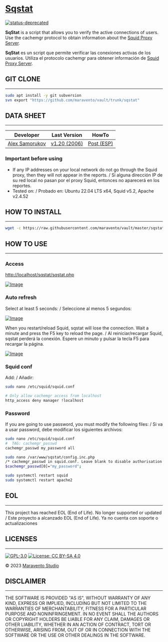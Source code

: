 # [Sqstat](https://www.maravento.com)

[![status-deprecated](https://img.shields.io/badge/status-deprecated-red.svg)](https://lightsquid.sourceforge.net/)

**SqStat** is a script that allows you to verify the active connections of users. Use the cachemgr protocol to obtain information about the [Squid Proxy Server](https://www.squid-cache.org/).

**SqStat** es un script que permite verificar las conexiones activas de los usuarios. Utiliza el protocolo cachemgr para obtener información de [Squid Proxy Server](https://www.squid-cache.org/).

## GIT CLONE

---

```bash
sudo apt install -y git subversion
svn export "https://github.com/maravento/vault/trunk/sqstat"
```

## DATA SHEET

---

| Developer | Last Version | HowTo |
| :---: | :---: | :---: |
| [Alex Samorukov](https://samm.kiev.ua/sqstat/) | [v1.20 (2006)](https://sourceforge.net/projects/sqstat/files/) | [Post (ESP)](https://www.maravento.com/2014/03/network-monitor.html) |

### Important before using

- If any IP addresses on your local network do not go through the Squid proxy, then they will not appear in the reports. / Si alguna dirección IP de su red local no pasan por el proxy Squid, entonces no aparecerá en los reportes.
- Tested on: / Probado en: Ubuntu 22.04 LTS x64, Squid v5.2, Apache v2.4.52

## HOW TO INSTALL

---

```bash
wget -c https://raw.githubusercontent.com/maravento/vault/master/sqstat/sqstatsetup.sh && sudo chmod +x sqstatsetup.sh && sudo ./sqstatsetup.sh
```

## HOW TO USE

---

### Access

[http://localhost/sqstat/sqstat.php](http://localhost/sqstat/sqstat.php)

[![Image](https://raw.githubusercontent.com/maravento/vault/master/sqstat/img/sqstat.png)](https://www.maravento.com/)

### Auto refresh

Select at least 5 seconds: / Seleccione al menos 5 segundos:

[![Image](https://raw.githubusercontent.com/maravento/vault/master/sqstat/img/sqstat-auto.png)](https://www.maravento.com/)

When you restart/reload Squid, sqstat will lose the connection. Wait a minute and press the F5 key to reload the page. / Al reiniciar/recargar Squid, sqstat perderá la conexión. Espere un minuto y pulsar la tecla F5 para recargar la página.

[![Image](https://raw.githubusercontent.com/maravento/vault/master/sqstat/img/sqstat-f5.png)](https://www.maravento.com/)

### Squid conf

Add: / Añadir:

```bash
sudo nano /etc/squid/squid.conf

# Only allow cachemgr access from localhost
http_access deny manager !localhost
```

### Password

If you are going to use password, you must modify the following files: / Si va a usar password, debe modificar los siguientes archivos:

```bash
sudo nano /etc/squid/squid.conf
#  TAG: cachemgr_passwd
cachemgr_passwd my_password all

sudo nano /var/www/sqstat/config.inc.php
/* cachemgr_passwd in squid.conf. Leave blank to disable authorisation */
$cachemgr_passwd[0]="my_password";

sudo systemctl restart squid
sudo systemctl restart apache2
```

## EOL

---

This project has reached EOL (End of Life). No longer supported or updated / Este proyecto a alcanzado EOL (End of Life). Ya no cuenta con soporte o actualizaciones

## LICENSES

---

[![GPL-3.0](https://img.shields.io/badge/License-GPLv3-blue.svg)](https://www.gnu.org/licenses/gpl.txt)
[![License: CC BY-SA 4.0](https://img.shields.io/badge/License-CC_BY--SA_4.0-lightgrey.svg)](https://creativecommons.org/licenses/by-sa/4.0/)

© 2023 [Maravento Studio](https://www.maravento.com)

## DISCLAIMER

---

THE SOFTWARE IS PROVIDED "AS IS", WITHOUT WARRANTY OF ANY KIND, EXPRESS OR IMPLIED, INCLUDING BUT NOT LIMITED TO THE WARRANTIES OF MERCHANTABILITY, FITNESS FOR A PARTICULAR PURPOSE AND NONINFRINGEMENT. IN NO EVENT SHALL THE AUTHORS OR COPYRIGHT HOLDERS BE LIABLE FOR ANY CLAIM, DAMAGES OR OTHER LIABILITY, WHETHER IN AN ACTION OF CONTRACT, TORT OR OTHERWISE, ARISING FROM, OUT OF OR IN CONNECTION WITH THE SOFTWARE OR THE USE OR OTHER DEALINGS IN THE SOFTWARE.
